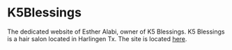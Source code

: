 # K5Blessings

The dedicated website of Esther Alabi, owner of K5 Blessings. K5 Blessings is a hair salon located in Harlingen Tx. The site is located [here](https://k5blessings.com/).
